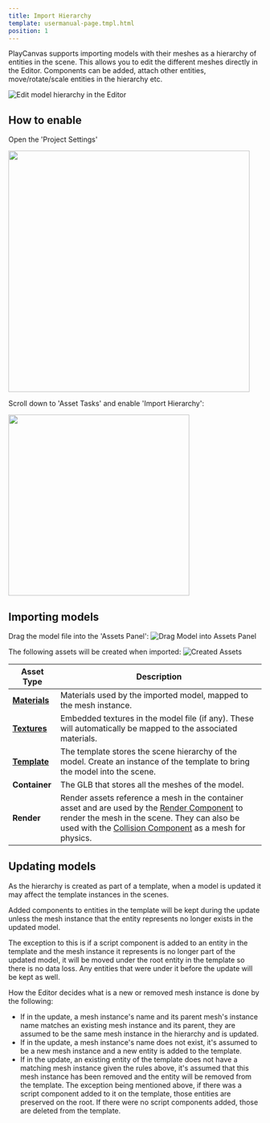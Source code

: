 ```yaml
---
title: Import Hierarchy
template: usermanual-page.tmpl.html
position: 1
---
```


PlayCanvas supports importing models with their meshes as a hierarchy of entities in the scene. This allows you to edit the different meshes directly in the Editor. Components can be added, attach other entities, move/rotate/scale entities in the hierarchy etc.

![Edit model hierarchy in the Editor][edit_hierarchy_gif]

## How to enable

Open the 'Project Settings'

<img src="/images/user-manual/assets/import-pipeline/import-hierarchy/project-settings.png" width="480px">

Scroll down to 'Asset Tasks' and enable 'Import Hierarchy':

<img src="/images/user-manual/assets/import-pipeline/import-hierarchy/asset-tasks.png" width="360px">

## Importing models

Drag the model file into the 'Assets Panel':
![Drag Model into Assets Panel][import_model_gif]

The following assets will be created when imported:
![Created Assets][created_assets_img]

| Asset Type | Description |
|------------|-------------|
| **[Materials][material_asset]** | Materials used by the imported model, mapped to the mesh instance. |
| **[Textures][texture_asset]** | Embedded textures in the model file (if any). These will automatically be mapped to the associated materials. |
| **[Template][template_asset]** | The template stores the scene hierarchy of the model. Create an instance of the template to bring the model into the scene. |
| **Container** | The GLB that stores all the meshes of the model. |
| **Render** | Render assets reference a mesh in the container asset and are used by the [Render Component][render_component] to render the mesh in the scene. They can also be used with the [Collision Component][collision_component] as a mesh for physics. |

## Updating models

As the hierarchy is created as part of a template, when a model is updated it may affect the template instances in the scenes.

Added components to entities in the template will be kept during the update unless the mesh instance that the entity represents no longer exists in the updated model.

The exception to this is if a script component is added to an entity in the template and the mesh instance it represents is no longer part of the updated model, it will be moved under the root entity in the template so there is no data loss. Any entities that were under it before the update will be kept as well.

How the Editor decides what is a new or removed mesh instance is done by the following:

- If in the update, a mesh instance's name and its parent mesh's instance name matches an existing mesh instance and its parent, they are assumed to be the same mesh instance in the hierarchy and is updated.
- If in the update, a mesh instance's name does not exist, it's assumed to be a new mesh instance and a new entity is added to the template.
- If in the update, an existing entity of the template does not have a matching mesh instance given the rules above, it's assumed that this mesh instance has been removed and the entity will be removed from the template. The exception being mentioned above, if there was a script component added to it on the template, those entities are preserved on the root. If there were no script components added, those are deleted from the template.

[edit_hierarchy_gif]: /images/user-manual/assets/import-pipeline/import-hierarchy/edit-hierarchy.gif
[import_model_gif]: /images/user-manual/assets/import-pipeline/import-hierarchy/import-model.gif
[created_assets_img]: /images/user-manual/assets/import-pipeline/import-hierarchy/created-assets.png
[material_asset]: /user-manual/assets/materials/physical-material/
[texture_asset]: /user-manual/assets/textures/
[template_asset]: /user-manual/templates/
[render_component]: /api/pc.RenderComponent.html
[collision_component]: /api/pc.CollisionComponent.html

